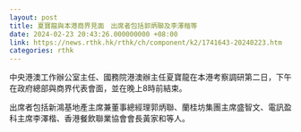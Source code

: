```yaml
---
layout: post
title: 夏寶龍與本港商界見面　出席者包括郭炳聯及李澤楷等
date: 2024-02-23 20:43:26.000000000 +08:00
link: https://news.rthk.hk/rthk/ch/component/k2/1741643-20240223.htm
categories: rthk
---
```


中央港澳工作辦公室主任、國務院港澳辦主任夏寶龍在本港考察調研第二日，下午在政府總部與商界代表會面，並在晚上8時前結束。

出席者包括新鴻基地產主席兼董事總經理郭炳聯、蘭桂坊集團主席盛智文、電訊盈科主席李澤楷、香港餐飲聯業協會會長黃家和等人。
